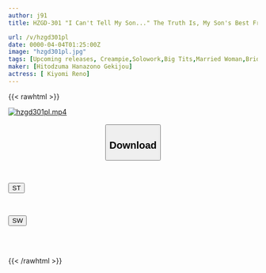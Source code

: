 ```yaml
---
author: j91
title: HZGD-301 "I Can't Tell My Son..." The Truth Is, My Son's Best Friend's Virile Dick Has Been Making Me Cum Inside Him For The Past Year... Reno Kiyomi

url: /v/hzgd301pl
date: 0000-04-04T01:25:00Z
image: "hzgd301pl.jpg"
tags: [Upcoming releases, Creampie,Solowork,Big Tits,Married Woman,Bride, Young Wife,Drama,Widow	]
maker: [Hitodzuma Hanazono Gekijou]
actress: [ Kiyomi Reno]
---
```



{{< rawhtml >}}

<div class="video" data-videoid="pending_link.html">
    <a href="javascript:;">
        <img src="/v/hzgd301pl/hzgd301pl.jpg" width="WIDTH" height="HEIGHT" alt="hzgd301pl.mp4" loading="lazy">
    </a>
</div>

<script type="text/javascript" src="https://j91.asia/asset/on-demand-pend.js"></script>

<br>
  <link rel="stylesheet" href="https://j91.asia/asset/bs5.css">
  
  <center>
  <button class="btn btn-primary" type="button" data-bs-toggle="collapse" data-bs-target=".multi-collapse" aria-expanded="false" aria-controls="multiCollapseExample1 multiCollapseExample2"><h2>Download</h2></button></center>
</p>
<div class="row">
  <div class="col">
    <div class="collapse multi-collapse" id="multiCollapseExample1">
      <div class="card card-body">
	      	      <br>
<div class="buttons">  
<p><a href="https://j91.asia/pending_link.html" target="_blank"><button class="btn-hover color-3"><i class="fa fa-download"></i> ST</button></a></p></div>
    </div>
  </div>
</div>
  <div class="col">
    <div class="collapse multi-collapse" id="multiCollapseExample2">
      <div class="card card-body">
	      <br>
<div class="buttons">
<p><a href="https://j91.asia/pending_link.html" target="_blank"><button class="btn-hover color-2"><i class="fa fa-download"></i> SW</button></a></p></div>
<br><br>
      </div>
    </div>
  </div>
</div>

{{< /rawhtml >}}